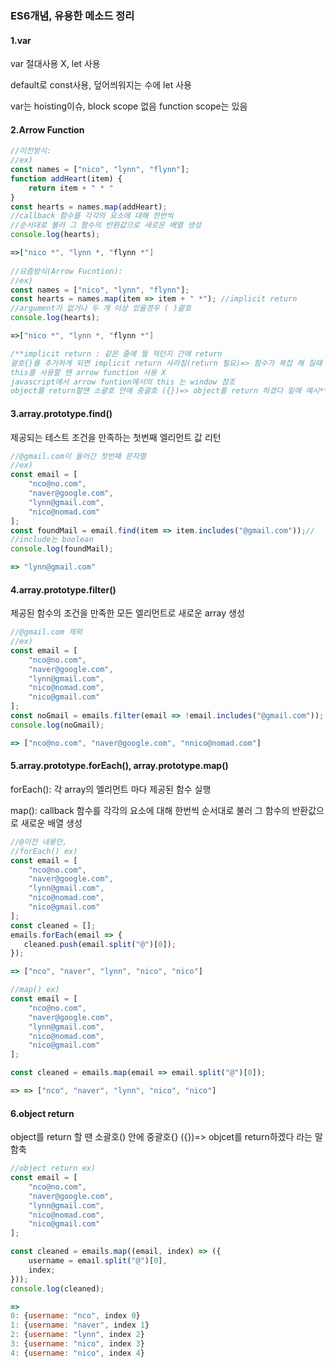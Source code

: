 ### ES6개념, 유용한 메소드 정리

#### 1.var

var 절대사용 X, let 사용

default로 const사용, 덮어씌워지는 수에 let 사용

var는 hoisting이슈, block scope 없음 function scope는 있음



#### 2.Arrow Function 

```javascript
//이전방식:
//ex) 
const names = ["nico", "lynn", "flynn"];
function addHeart(item) {
	return item + " * "
}
const hearts = names.map(addHeart);
//callback 함수를 각각의 요소에 대해 한번씩 
//순서대로 불러 그 함수의 반환값으로 새로운 배열 생성
console.log(hearts);

=>["nico *", "lynn *, "flynn *"]
   
//요즘방식(Arrow Fucntion):
//ex) 
const names = ["nico", "lynn", "flynn"];
const hearts = names.map(item => item + " *"); //implicit return
//argument가 없거나 두 개 이상 있을경우 ( )괄호
console.log(hearts);

=>["nico *", "lynn *, "flynn *"]

/**implicit return : 같은 줄에 뭘 적던지 간에 return
괄호{}를 추가하게 되면 implicit return 사라짐(return 필요)=> 함수가 복잡 해 질때
this를 사용할 땐 arrow function 사용 X 
javascript에서 arrow funtion에서의 this 는 window 참조 
object를 return할땐 소괄호 안에 중괄호 ({})=> object를 return 하겠다 밑에 예시**/
```



#### 3.array.prototype.find()

제공되는 테스트 조건을 만족하는 첫번째 엘리먼트 값 리턴

```javascript
//@gmail.com이 들어간 첫번째 문자열 
//ex)
const email = [
    "nco@no.com",
    "naver@google.com",
    "lynn@gmail.com",
    "nico@nomad.com"
];
const foundMail = email.find(item => item.includes("@gmail.com"));//
//include는 boolean
console.log(foundMail);

=> "lynn@gmail.com"
```



#### 4.array.prototype.filter()

제공된 함수의 조건을 만족한 모든 엘리먼트로 새로운 array 생성

```javascript
//@gmail.com 제외 
//ex)
const email = [
    "nco@no.com",
    "naver@google.com",
    "lynn@gmail.com",
    "nico@nomad.com",
    "nico@gmail.com"
];
const noGmail = emails.filter(email => !email.includes("@gmail.com"));
console.log(noGmail);

=> ["nco@no.com", "naver@google.com", "nnico@nomad.com"]
```



#### 5.array.prototype.forEach(), array.prototype.map()

forEach(): 각 array의 엘리먼트 마다 제공된 함수 실행

map(): callback 함수를 각각의 요소에 대해 한번씩 순서대로 불러 그 함수의 반환값으로 새로운 배열 생성

```javascript
//@이전 내용만, 
//forEach() ex)
const email = [
    "nco@no.com",
    "naver@google.com",
    "lynn@gmail.com",
    "nico@nomad.com",
    "nico@gmail.com"
];
const cleaned = [];
emails.forEach(email => {
   cleaned.push(email.split("@")[0]); 
});

=> ["nco", "naver", "lynn", "nico", "nico"]

//map() ex)
const email = [
    "nco@no.com",
    "naver@google.com",
    "lynn@gmail.com",
    "nico@nomad.com",
    "nico@gmail.com"
];

const cleaned = emails.map(email => email.split("@")[0]);

=> => ["nco", "naver", "lynn", "nico", "nico"]
```



#### 6.object return

object를 return 할 땐  소괄호() 안에 중괄호{}  ({})=> objcet를 return하겠다 라는 말 함축

```javascript
//object return ex)
const email = [
    "nco@no.com",
    "naver@google.com",
    "lynn@gmail.com",
    "nico@nomad.com",
    "nico@gmail.com"
];

const cleaned = emails.map((email, index) => ({
    username = email.split("@")[0], 
    index;
}));
console.log(cleaned);

=>
0: {username: "nco", index 0}
1: {username: "naver", index 1}
2: {username: "lynn", index 2}
3: {username: "nico", index 3}
4: {username: "nico", index 4}
```

